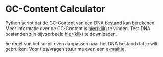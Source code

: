 GC-Content Calculator
=========

Python script dat de GC-Content van een DNA bestand kan berekenen. Meer informatie over de GC-Content is <a href="https://en.wikipedia.org/wiki/GC-content">hier(klik)</a> te vinden.
Test DNA bestanden zijn bijvoorbeeld <a href="http://www.ncbi.nlm.nih.gov/">hier(klik)</a> te downloaden.

5e regel van het scrpit even aanpassen naar het DNA bestand dat je wilt gebruiken. 
Voor tips/vragen stuur me even een <a href="mailto:milan@geheimedienst.org">e-mailtje</A>.
